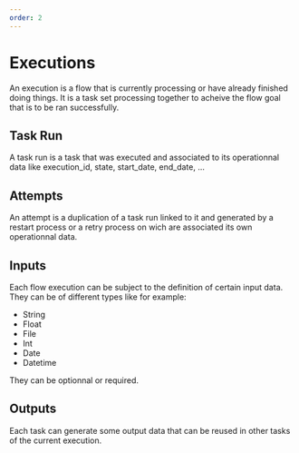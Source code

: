 ```yaml
---
order: 2
---
```

# Executions

An execution is a flow that is currently processing or have already finished doing things. It is a task set processing together to acheive the flow goal that is to be ran successfully.


## Task Run

A task run is a task that was executed and associated to its operationnal data like execution_id, state, start_date, end_date, ...

## Attempts 

An attempt is a duplication of a task run linked to it and generated by a restart process or a retry process on wich are associated its own operationnal data.

## Inputs 

Each flow execution can be subject to the definition of certain input data. They can be of different types like for example: 
* String
* Float
* File
* Int
* Date
* Datetime

They can be optionnal or required.

## Outputs 

Each task can generate some output data that can be reused in other tasks of the current execution.
